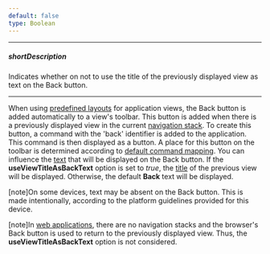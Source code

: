 ```yaml
---
default: false
type: Boolean
---
```

---
##### shortDescription
Indicates whether on not to use the title of the previously displayed view as text on the Back button.

---
When using [predefined layouts](/concepts/40%20SPA%20Framework/13%20Built-in%20Layouts '/Documentation/Guide/SPA_Framework/Built-in_Layouts/') for application views, the Back button is added automatically to a view's toolbar. This button is added when there is a previously displayed view in the current [navigation stack](/concepts/40%20SPA%20Framework/3%20Navigation%20and%20Routing/5%20Navigation%20History%20in%20Mobile%20Apps.md '/Documentation/Guide/SPA_Framework/Navigation_and_Routing/#Navigation_History_in_Mobile_Apps'). To create this button, a command with the 'back' identifier is added to the application. This command is then displayed as a button. A place for this button on the toolbar is determined according to [default command mapping](/concepts/40%20SPA%20Framework/13%20Built-in%20Layouts/6%20Default%20Command%20Mapping.md '/Documentation/Guide/SPA_Framework/Built-in_Layouts/#Default_Command_Mapping'). You can influence the [text](/api-reference/40%20SPA%20Framework/Markup%20Components/dxCommand/1%20Configuration/title.md '/Documentation/ApiReference/SPA_Framework/Markup_Components/dxCommand/Configuration/#title') that will be displayed on the Back button. If the **useViewTitleAsBackText** option is set to *true*, the [title](/api-reference/40%20SPA%20Framework/Markup%20Components/dxView/1%20Configuration/title.md '/Documentation/ApiReference/SPA_Framework/Markup_Components/dxView/Configuration/#title') of the previous view will be displayed. Otherwise, the default **Back** text will be displayed.

[note]On some devices, text may be absent on the Back button. This is made intentionally, according to the platform guidelines provided for this device.

[note]In [web applications](/api-reference/40%20SPA%20Framework/HtmlApplication/1%20Configuration/mode.md '/Documentation/ApiReference/SPA_Framework/HtmlApplication/Configuration/#mode'), there are no navigation stacks and the browser's Back button is used to return to the previously displayed view. Thus, the **useViewTitleAsBackText** option is not considered.
